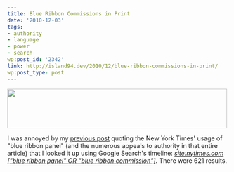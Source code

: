 ```yaml
---
title: Blue Ribbon Commissions in Print
date: '2010-12-03'
tags:
- authority
- language
- power
- search
wp:post_id: '2342'
link: http://island94.dev/2010/12/blue-ribbon-commissions-in-print/
wp:post_type: post
---
```


<a href="http://www.island94.org/wp-content/uploads/2010/12/blue-ribbon-commission.png"><img class="aligncenter size-medium wp-image-2343" title="blue ribbon commission" src="http://www.island94.org/wp-content/uploads/2010/12/blue-ribbon-commission-500x90.png" alt="" width="500" height="90" /></a>

I was annoyed by my <a href="http://www.island94.org/2010/12/proposals-to-change-the-tax-deductibility-of-donations/">previous post</a> quoting the New York Times' usage of "blue ribbon panel" (and the numerous appeals to authority in that entire article) that I looked it up using Google Search's timeline: <em><a href="http://www.google.com/search?tbs=tl:1&amp;q=site:nytimes.com+[%22blue+ribbon+panel%22+OR+%22blue+ribbon+commission%22]">site:nytimes.com ["blue ribbon panel" OR "blue ribbon commission"]</a>.</em> There were 621 results.
